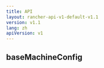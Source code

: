 ```yaml
---
title: API
layout: rancher-api-v1-default-v1.1
version: v1.1
lang: zh
apiVersion: v1
---
```


## baseMachineConfig



<br>
